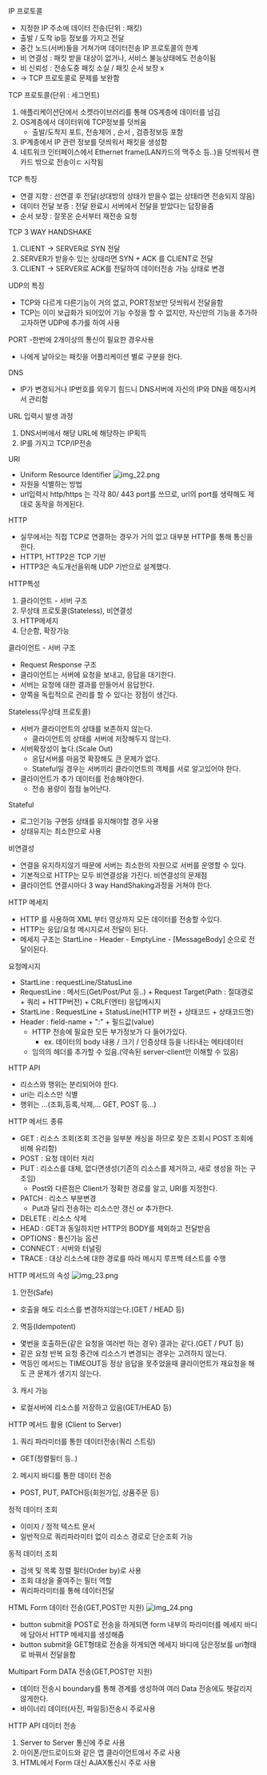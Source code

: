 IP 프로토콜
 - 지정한 IP 주소에 데이터 전송(단위 : 패킷)
 - 출발 / 도착 ip등 정보를 가지고 전달
 - 중간 노드(서버)들을 거쳐가며 데이터전송
IP 프로토콜의 한계
 - 비 연결성 : 패킷 받을 대상이 없거나, 서비스 불능상태에도 전송이됨
 - 비 신뢰성 : 전송도중 패킷 소실 / 패킷 순서 보장 x
 - -> TCP 프로토콜로 문제를 보완함

 TCP 프로토콜(단위 : 세그먼트)
 1. 애플리케이션단에서 소켓라이브러리를 통해 OS계층에 데이터를 넘김
 2. OS계층에서 데이터위에 TCP정보를 덧씌움
    - 출발/도착지 포트, 전송제어 , 순서 , 검증정보등 포함
 3. IP계층에서 IP 관련 정보를 덧씌워서 패킷을 생성함
 4. 네트워크 인터페이스에서 Ethernet frame(LAN카드의 맥주소 등..)을 덧씌워서 랜카드 밖으로 전송이ㄷ 시작됨

TCP 특징
 - 연결 지향 : 선연결 후 전달(상대방의 상태가 받을수 없는 상태라면 전송되지 않음)
 - 데이터 전달 보증 : 전달 완료시 서버에서 전달을 받았다는 답장을줌
 - 순서 보장 : 잘못온 순서부터 재전송 요청

TCP 3 WAY HANDSHAKE
1. CLIENT -> SERVER로 SYN 전달
2. SERVER가 받을수 있는 상태라면 SYN + ACK 를 CLIENT로 전달
3. CLIENT -> SERVER로 ACK를 전달하여 데이터전송 가능 상태로 변경

UDP의 특징
 - TCP와 다르게 다른기능이 거의 없고, PORT정보만 덧씌워서 전달을함
 - TCP는 이미 보급화가 되어있어 기능 수정을 할 수 없지만, 자신만의 기능을 추가하고자하면 UDP에 추가를 하여 사용

PORT
 -한번에 2개이상의 통신이 필요한 경우사용
 - 나에게 날아오는 패킷을 어플리케이션 별로 구분을 한다.

DNS
 - IP가 변경되거나 IP번호를 외우기 힘드니 DNS서버에 자신의 IP와 DN을 매칭시켜서 관리함

URL 입력시 발생 과정
1. DNS서버에서 해당 URL에 해당하는 IP획득
2. IP를 가지고 TCP/IP전송

URI
 - Uniform Resource Identifier
![img_22.png](img_22.png)
 - 자원을 식별하는 방법
 - url입력시  http/https 는 각각 80/ 443 port를 쓰므로, url의 port를 생략해도 제대로 동작을 하게된다.

HTTP
 - 실무에서는 직접 TCP로 연결하는 경우가 거의 없고 대부분 HTTP를 통해 통신을 한다.
 - HTTP1, HTTP2은 TCP 기반
 - HTTP3은 속도개선을위해 UDP 기반으로 설계했다.

HTTP특성
 1. 클라이언트 - 서버 구조
 2. 무상태 프로토콜(Stateless), 비연결성
 3. HTTP메세지
 4. 단순함, 확장가능

클라이언트 - 서버 구조
 - Request Response 구조
 - 클라이언트는 서버에 요청을 보내고, 응답을 대기한다.
 - 서버는 요청에 대한 결과를 만들어서 응답한다.
 - 양쪽을 독립적으로 관리를 할 수 있다는 장점이 생긴다.

Stateless(무상태 프로토콜)
 - 서버가 클라이언트의 상태를 보존하지 않는다.
   - 클라이언트의 상태를 서버에 저장해두지 않는다.
 - 서버확장성이 높다.(Scale Out)
   - 응답서버를 마음껏 확장해도 큰 문제가 없다.
   - Stateful일 경우는 서버끼리 클라이언트의 객체를 서로 알고있어야 한다.
 - 클라이언트가 추가 데이터를 전송해야한다.
   - 전송 용량이 점점 늘어난다.

Stateful
 - 로그인기능 구현등 상태를 유지해야할 경우 사용
 - 상태유지는 최소한으로 사용

비연결성
 - 연결을 유지하지않기 때문에 서버는 최소한의 자원으로 서버를 운영할 수 있다.
 - 기본적으로 HTTP는 모두 비연결성을 가진다.
비연결성의 문제점
 - 클라이언트 연결시마다 3 way HandShaking과정을 거쳐야 한다.

HTTP 메세지
 - HTTP 를 사용하여 XML 부터 영상까지 모든 데이터를 전송할 수있다.
 - HTTP는 응답/요청 메시지로서 전달이 된다.
 - 메세지 구조는 StartLine - Header - EmptyLine - [MessageBody] 순으로 전달이된다.

요청메시지
 - StartLine : requestLine/StatusLine
 - RequestLine : 메서드(Get/Post/Put 등..) + Request Target(Path : 절대경로 + 쿼리 + HTTP버전) + CRLF(엔터)
응답메시지
 - StartLine : RequestLine + StatusLine(HTTP 버전 + 상태코드 + 상태코드명)
 - Header : field-name + ":" + 필드값(value)
   - HTTP 전송에 필요한 모든 부가정보가 다 들어가있다.
     - ex. 데이터의 body 내용 / 크기 / 인증상태 등을 나타내는 메타데이터
   - 임의의 헤더를 추가할 수 있음.(약속된 server-client만 이해할 수 있음)

HTTP API
 - 리소스와 행위는 분리되어야 한다.
 - uri는 리소스만 식별
 - 행위는 ...(조회,등록,삭제,... GET, POST 등...)

HTTP 메서드 종류
 - GET : 리소스 조회(조회 조건을 일부분 캐싱을 하므로 잦은 조회시 POST 조회에 비해 유리함)
 - POST : 요청 데이터 처리
 - PUT : 리소스를 대체, 없다면생성(기존의 리소스를 제거하고, 새로 생성을 하는 구조임)
   - Post와 다른점은 Client가 정확한 경로를 알고, URI를 지정한다.
 - PATCH : 리소스 부분변경
   - Put과 달리 전송하는 리소스만 갱신 or 추가한다.
 - DELETE : 리소스 삭제
 - HEAD : GET과 동일하지만 HTTP의 BODY를 제외하고 전달받음
 - OPTIONS : 통신가능 옵션
 - CONNECT : 서버와 터널링
 - TRACE : 대상 리소스에 대한 경로를 따라 메시지 루프백 테스트를 수행

HTTP 메서드의 속성
![img_23.png](img_23.png)
1. 안전(Safe)
 - 호출을 해도 리소스를 변경하지않는다.(GET / HEAD 등)
2. 멱등(Idempotent)
 - 몇번을 호출하든(같은 요청을 여러번 하는 경우) 결과는 같다.(GET / PUT 등)
 - 같은 요청 반복 요청 중간에 리소스가 변경되는 경우는 고려하지 않는다.
 - 멱등인 메서드는 TIMEOUT등 정상 응답을 못주었을때 클라이언트가 재요청을 해도 큰 문제가 생기지 않는다.
3. 캐시 가능
 - 로컬서버에 리소스를 저장하고 있음(GET/HEAD 등)

HTTP 메서드 활용 (Client to Server)
1. 쿼리 파라미터를 통한 데이터전송(쿼리 스트링)
 - GET(정렬필터 등..)
2. 메시지 바디를 통한 데이터 전송
 - POST, PUT, PATCH등(회원가입, 상품주문 등)

정적 데이터 조회
 - 이미지 / 정적 텍스트 문서
 - 일반적으로 쿼리파라미터 없이 리소스 경로로 단순조회 가능

동적 데이터 조회
 - 검색 및 목록 정렬 필터(Order by)로 사용
 - 조회 대상을 줄여주는 필터 역할
 - 쿼리파라미터를 통해 데이터전달 

HTML Form 데이터 전송(GET,POST만 지원)
![img_24.png](img_24.png)
 - button submit을 POST로 전송을 하게되면 form 내부의 파라미터를 메세지 바디에 담아서 HTTP 메세지를 생성해줌
 - button submit을 GET형태로 전송을 하게되면 메세지 바디에 담은정보를 uri형태로 바꿔서 전달을함 

Multipart Form DATA 전송(GET,POST만 지원)
 - 데이터 전송시 boundary를 통해 경계를 생성하여 여러 Data 전송에도 헷갈리지 않게한다.
 - 바이너리 데이터(사진, 파일등)전송시 주로사용

HTTP API 데이터 전송
1. Server to Server 통신에 주로 사용
2. 아이폰/안드로이드와 같은 앱 클라이언트에서 주로 사용
3. HTML에서 Form 대신 AJAX통신시 주로 사용